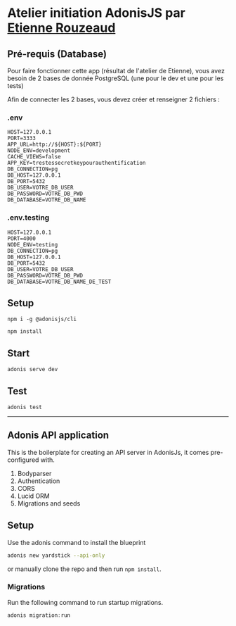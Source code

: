 # Atelier initiation AdonisJS par [Etienne Rouzeaud](https://medium.com/@etiennerouzeaud/)

## Pré-requis (Database)

Pour faire fonctionner cette app (résultat de l'atelier de Etienne), vous avez besoin de 2 bases de donnée PostgreSQL (une pour le dev et une pour les tests)

Afin de connecter les 2 bases, vous devez créer et renseigner 2 fichiers :

### .env

```shell
HOST=127.0.0.1
PORT=3333
APP_URL=http://${HOST}:${PORT}
NODE_ENV=development
CACHE_VIEWS=false
APP_KEY=trestessecretkeypourauthentification
DB_CONNECTION=pg
DB_HOST=127.0.0.1
DB_PORT=5432
DB_USER=VOTRE_DB_USER
DB_PASSWORD=VOTRE_DB_PWD
DB_DATABASE=VOTRE_DB_NAME
```

### .env.testing

```shell
HOST=127.0.0.1
PORT=4000
NODE_ENV=testing
DB_CONNECTION=pg
DB_HOST=127.0.0.1
DB_PORT=5432
DB_USER=VOTRE_DB_USER
DB_PASSWORD=VOTRE_DB_PWD
DB_DATABASE=VOTRE_DB_NAME_DE_TEST
```

## Setup

`npm i -g @adonisjs/cli`

`npm install`

## Start

`adonis serve dev`

## Test

`adonis test`

---

## Adonis API application

This is the boilerplate for creating an API server in AdonisJs, it comes pre-configured with.

1. Bodyparser
2. Authentication
3. CORS
4. Lucid ORM
5. Migrations and seeds

## Setup

Use the adonis command to install the blueprint

```bash
adonis new yardstick --api-only
```

or manually clone the repo and then run `npm install`.


### Migrations

Run the following command to run startup migrations.

```js
adonis migration:run
```
